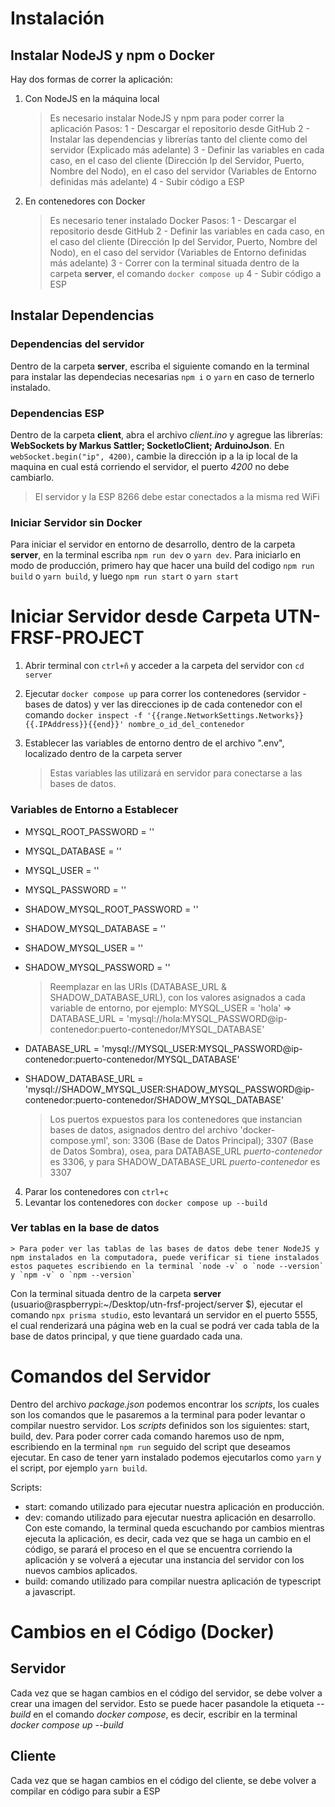 # Instalación

## Instalar NodeJS y npm o Docker

Hay dos formas de correr la aplicación:
1. Con NodeJS en la máquina local
    > Es necesario instalar NodeJS y npm para poder correr la aplicación
    Pasos: 
        1 - Descargar el repositorio desde GitHub
        2 - Instalar las dependencias y librerías tanto del cliente como del servidor (Explicado más adelante)
        3 - Definir las variables en cada caso, en el caso del cliente (Dirección Ip del Servidor, Puerto, Nombre del Nodo), en el caso del servidor (Variables de Entorno definidas más adelante)
        4 - Subir código a ESP  
2. En contenedores con Docker
    > Es necesario tener instalado Docker
    Pasos: 
        1 - Descargar el repositorio desde GitHub
        2 - Definir las variables en cada caso, en el caso del cliente (Dirección Ip del Servidor, Puerto, Nombre del Nodo), en el caso del servidor (Variables de Entorno definidas más adelante)
        3 - Correr con la terminal situada dentro de la carpeta **server**, el comando `docker compose up`
        4 - Subir código a ESP  

## Instalar Dependencias

### Dependencias del servidor
Dentro de la carpeta **server**, escriba el siguiente comando en la terminal para instalar las dependecias necesarias `npm i` o `yarn` en caso de ternerlo instalado.
### Dependencias ESP 
Dentro de la carpeta **client**, abra el archivo *client.ino* y agregue las librerías: **WebSockets by Markus Sattler; SocketIoClient; ArduinoJson**.
En `webSocket.begin("ip", 4200)`, cambie la dirección ip a la ip local de la maquina en cual está corriendo el servidor, el puerto *4200* no debe cambiarlo. 

> El servidor y la ESP 8266 debe estar conectados a la misma red WiFi

### Iniciar Servidor sin Docker
Para iniciar el servidor en entorno de desarrollo, dentro de la carpeta **server**, en la terminal escriba `npm run dev` o `yarn dev`.
Para iniciarlo en modo de producción, primero hay que hacer una build del codigo `npm run build` o `yarn build`, y luego  `npm run start` o `yarn start`

# Iniciar Servidor desde Carpeta UTN-FRSF-PROJECT
1. Abrir terminal con `ctrl+ñ` y acceder a la carpeta del servidor con `cd server`
2. Ejecutar `docker compose up` para correr los contenedores (servidor - bases de datos) y ver las direcciones ip de cada contenedor con el comando `docker inspect -f '{{range.NetworkSettings.Networks}}{{.IPAddress}}{{end}}' nombre_o_id_del_contenedor`
3. Establecer las variables de entorno dentro de el archivo ".env", localizado dentro de la carpeta server

    > Estas variables las utilizará en servidor para conectarse a las bases de datos.

### Variables de Entorno a Establecer
- MYSQL_ROOT_PASSWORD = ''
- MYSQL_DATABASE = ''
- MYSQL_USER = ''
- MYSQL_PASSWORD = ''

- SHADOW_MYSQL_ROOT_PASSWORD = ''
- SHADOW_MYSQL_DATABASE = ''
- SHADOW_MYSQL_USER = ''
- SHADOW_MYSQL_PASSWORD = ''

    > Reemplazar en las URIs (DATABASE_URL & SHADOW_DATABASE_URL), con los valores asignados a cada variable de entorno, por ejemplo: MYSQL_USER = 'hola' => DATABASE_URL = 'mysql://hola:MYSQL_PASSWORD@ip-contenedor:puerto-contenedor/MYSQL_DATABASE'

- DATABASE_URL = 'mysql://MYSQL_USER:MYSQL_PASSWORD@ip-contenedor:puerto-contenedor/MYSQL_DATABASE'
- SHADOW_DATABASE_URL = 'mysql://SHADOW_MYSQL_USER:SHADOW_MYSQL_PASSWORD@ip-contenedor:puerto-contenedor/SHADOW_MYSQL_DATABASE'

    > Los puertos expuestos para los contenedores que instancian bases de datos, asignados dentro del archivo 'docker-compose.yml', son: 3306 (Base de Datos Principal); 3307 (Base de Datos Sombra), osea, para DATABASE_URL *puerto-contenedor* es 3306, y para SHADOW_DATABASE_URL *puerto-contenedor* es 3307

4. Parar los contenedores con `ctrl+c`
5. Levantar los contenedores con `docker compose up --build` 

### Ver tablas en la base de datos

    > Para poder ver las tablas de las bases de datos debe tener NodeJS y npm instalados en la computadora, puede verificar si tiene instalados estos paquetes escribiendo en la terminal `node -v` o `node --version` y `npm -v` o `npm --version`

Con la terminal situada dentro de la carpeta **server** (usuario@raspberrypi:~/Desktop/utn-frsf-project/server $), ejecutar el comando `npx prisma studio`, esto levantará un servidor en el puerto 5555, el cual renderizará una página web en la cual se podrá ver cada tabla de la base de datos principal, y que tiene guardado cada una. 

# Comandos del Servidor
Dentro del archivo *package.json* podemos encontrar los *scripts*, los cuales son los comandos que le pasaremos a la terminal para poder levantar o compilar nuestro servidor. Los *scripts* definidos son los siguientes: start, build, dev. Para poder correr cada comando haremos uso de npm, escribiendo en la terminal `npm run` seguido del script que deseamos ejecutar. En caso de tener yarn instalado podemos ejecutarlos como `yarn` y el script, por ejemplo `yarn build`.

Scripts:
- start: comando utilizado para ejecutar nuestra aplicación en producción. 
- dev: comando utilizado para ejecutar nuestra aplicación en desarrollo. Con este comando, la terminal queda escuchando por cambios mientras ejecuta la aplicación, es decir, cada vez que se haga un cambio en el código, se parará el proceso en el que se encuentra corriendo la aplicación y se volverá a ejecutar una instancia del servidor con los nuevos cambios aplicados. 
- build: comando utilizado para compilar nuestra aplicación de typescript a javascript.  

# Cambios en el Código (Docker)

## Servidor
Cada vez que se hagan cambios en el código del servidor, se debe volver a crear una imagen del servidor. Esto se puede hacer pasandole la etiqueta *--build* en el comando *docker compose*, es decir, escribir en la terminal *docker compose up --build*

## Cliente
Cada vez que se hagan cambios en el código del cliente, se debe volver a compilar en código para subir a ESP